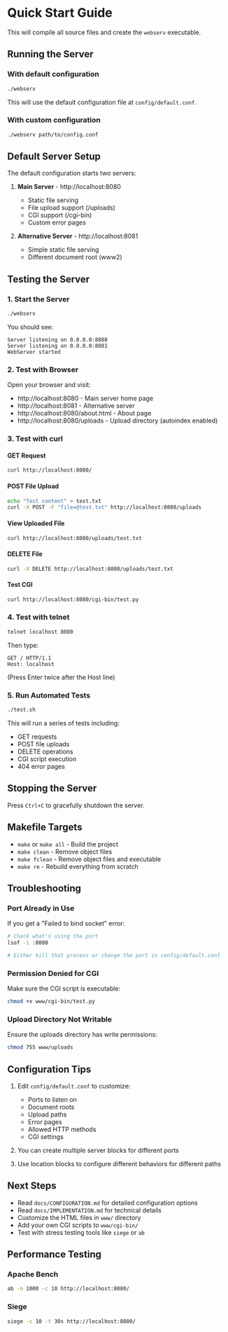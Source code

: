 # Quick Start Guide

This will compile all source files and create the `webserv` executable.

## Running the Server

### With default configuration
```bash
./webserv
```
This will use the default configuration file at `config/default.conf`.

### With custom configuration
```bash
./webserv path/to/config.conf
```

## Default Server Setup

The default configuration starts two servers:

1. **Main Server** - http://localhost:8080
   - Static file serving
   - File upload support (/uploads)
   - CGI support (/cgi-bin)
   - Custom error pages

2. **Alternative Server** - http://localhost:8081
   - Simple static file serving
   - Different document root (www2)

## Testing the Server

### 1. Start the Server
```bash
./webserv
```

You should see:
```
Server listening on 0.0.0.0:8080
Server listening on 0.0.0.0:8081
WebServer started
```

### 2. Test with Browser

Open your browser and visit:
- http://localhost:8080 - Main server home page
- http://localhost:8081 - Alternative server
- http://localhost:8080/about.html - About page
- http://localhost:8080/uploads - Upload directory (autoindex enabled)

### 3. Test with curl

#### GET Request
```bash
curl http://localhost:8080/
```

#### POST File Upload
```bash
echo "Test content" > test.txt
curl -X POST -F "file=@test.txt" http://localhost:8080/uploads
```

#### View Uploaded File
```bash
curl http://localhost:8080/uploads/test.txt
```

#### DELETE File
```bash
curl -X DELETE http://localhost:8080/uploads/test.txt
```

#### Test CGI
```bash
curl http://localhost:8080/cgi-bin/test.py
```

### 4. Test with telnet

```bash
telnet localhost 8080
```

Then type:
```
GET / HTTP/1.1
Host: localhost

```
(Press Enter twice after the Host line)

### 5. Run Automated Tests

```bash
./test.sh
```

This will run a series of tests including:
- GET requests
- POST file uploads
- DELETE operations
- CGI script execution
- 404 error pages

## Stopping the Server

Press `Ctrl+C` to gracefully shutdown the server.

## Makefile Targets

- `make` or `make all` - Build the project
- `make clean` - Remove object files
- `make fclean` - Remove object files and executable
- `make re` - Rebuild everything from scratch

## Troubleshooting

### Port Already in Use
If you get a "Failed to bind socket" error:
```bash
# Check what's using the port
lsof -i :8080

# Either kill that process or change the port in config/default.conf
```

### Permission Denied for CGI
Make sure the CGI script is executable:
```bash
chmod +x www/cgi-bin/test.py
```

### Upload Directory Not Writable
Ensure the uploads directory has write permissions:
```bash
chmod 755 www/uploads
```

## Configuration Tips

1. Edit `config/default.conf` to customize:
   - Ports to listen on
   - Document roots
   - Upload paths
   - Error pages
   - Allowed HTTP methods
   - CGI settings

2. You can create multiple server blocks for different ports

3. Use location blocks to configure different behaviors for different paths

## Next Steps

- Read `docs/CONFIGURATION.md` for detailed configuration options
- Read `docs/IMPLEMENTATION.md` for technical details
- Customize the HTML files in `www/` directory
- Add your own CGI scripts to `www/cgi-bin/`
- Test with stress testing tools like `siege` or `ab`

## Performance Testing

### Apache Bench
```bash
ab -n 1000 -c 10 http://localhost:8080/
```

### Siege
```bash
siege -c 10 -t 30s http://localhost:8080/
```
